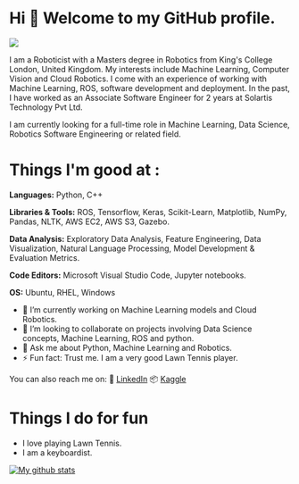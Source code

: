 # Hi 👋 Welcome to my GitHub profile.

![](https://komarev.com/ghpvc/?username=PrashanthPrince&style=flat-square)

I am a Roboticist with a Masters degree in Robotics from King's College London, United Kingdom. My interests include Machine Learning, Computer Vision and Cloud Robotics. 
I come with an experience of working with Machine Learning, ROS, software development and deployment.
In the past, I have worked as an Associate Software Engineer for 2 years at Solartis Technology Pvt Ltd.

I am currently looking for a full-time role in Machine Learning, Data Science, Robotics Software Engineering or related field.

# Things I'm good at :

**Languages:**  Python, C++

**Libraries & Tools:** ROS, Tensorflow, Keras, Scikit-Learn, Matplotlib, NumPy, Pandas, NLTK, AWS EC2, AWS S3, Gazebo.

**Data Analysis:** Exploratory Data Analysis, Feature Engineering, Data Visualization, Natural Language Processing, Model Development & Evaluation Metrics.

**Code Editors:** Microsoft Visual Studio Code, Jupyter notebooks.

**OS:** Ubuntu, RHEL, Windows


- 🔭 I’m currently working on Machine Learning models and Cloud Robotics.
- 👯 I’m looking to collaborate on projects involving Data Science concepts, Machine Learning, ROS and python.
- 💬 Ask me about Python, Machine Learning and Robotics.
- ⚡ Fun fact: Trust me. I am a very good Lawn Tennis player.

You can also reach me on:
👔 [LinkedIn][linkedin]
📦 [Kaggle][kaggle]

[linkedin]: https://www.linkedin.com/in/prashanth-prince/
[kaggle]: https://www.kaggle.com/prashanthprince/notebooks

# Things I do for fun
- I love playing Lawn Tennis.
- I am a keyboardist.


[![My github stats](https://github-readme-stats.vercel.app/api?username=PrashanthPrince&hide=contribs,prs&count_private=true&show_icons=true&theme=dark)](https://github.com/anuraghazra/github-readme-stats)
